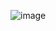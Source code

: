 ![image](https://github.com/heesoo-park/ForCodeKata/assets/80674868/c629c355-4a85-420c-8314-559d5dfc1e12)
